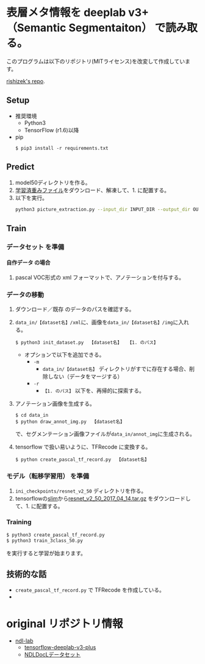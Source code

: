 # 表層メタ情報を deeplab v3+（Semantic Segmentaiton） で読み取る。

このプログラムは以下のリポジトリ(MITライセンス)を改変して作成しています。

[rishizek's repo](https://github.com/rishizek/tensorflow-deeplab-v3-plus).

## Setup
- 推奨環境
  - Python3
  - TensorFlow (r1.6)以降
- pip
  ```
  $ pip3 install -r requirements.txt
  ```

## Predict
1. model50ディレクトリを作る。
2. [学習済重みファイル](http://lab.ndl.go.jp/dataset/trainedweights.zip)をダウンロード、解凍して、1. に配置する。
3. 以下を実行。
    ```bash
    python3 picture_extraction.py --input_dir INPUT_DIR --output_dir OUTPUT_DIR
    ```

## Train
### データセット を準備
#### 自作データ の場合
1. pascal VOC形式の xml フォーマットで、アノテーションを付与する。

### データの移動
1. ダウンロード／既存 のデータのパスを確認する。
2. `data_in/【dataset名】/xml`に、画像を`data_in/【dataset名】/img`に入れる。
    ```
    $ python3 init_dataset.py  【dataset名】  【1. のパス】
    ```
    - オプションで以下を追加できる。
      - `-m`
        - `data_in/【dataset名】` ディレクトリがすでに存在する場合、削除しない（データをマージする）
      - `-r`
        - `【1. のパス】` 以下を、再帰的に探索する。

3. アノテーション画像を生成する。
    ```
    $ cd data_in
    $ python draw_annot_img.py  【dataset名】
    ```
    で、セグメンテーション画像ファイルが`data_in/annot_img`に生成される。
4. tensorflow で扱い易いように、TFRecode に変換する。
    ```
    $ python create_pascal_tf_record.py  【dataset名】
    ```



### モデル（転移学習用） を準備
1. `ini_checkpoints/resnet_v2_50` ディレクトリを作る。
2. tensorflowの[slim](https://github.com/tensorflow/models/tree/master/research/slim)から[resnet_v2_50_2017_04_14.tar.gz](http://download.tensorflow.org/models/resnet_v2_50_2017_04_14.tar.gz) をダウンロードして、1. に配置する。


### Training
```bash
$ python3 create_pascal_tf_record.py
$ python3 train_3class_50.py
```
を実行すると学習が始まります。

## 技術的な話
- `create_pascal_tf_record.py` で TFRecode を作成している。
- 



# original リポジトリ情報
- [ndl-lab](https://github.com/ndl-lab)
  - [tensorflow-deeplab-v3-plus](https://github.com/ndl-lab/tensorflow-deeplab-v3-plus)
  - [NDLDocLデータセット](https://github.com/ndl-lab/layout-dataset)

